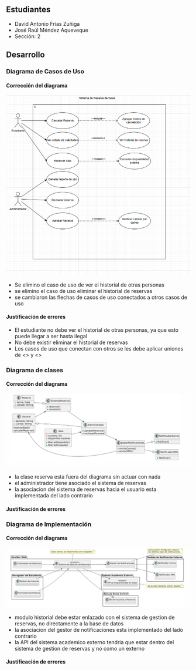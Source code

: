 ## Estudiantes
- David Antonio Frías Zuñiga
- José Raúl Méndez Aqueveque
- Sección: 2
## Desarrollo

### Diagrama de Casos de Uso

#### Corrección del diagrama
![](https://github.com/0bamium/Correcci-n-Diagramas-Patrones-de-Dise-o/blob/1183775ad32aa9d6e27868ac7f141c180433be5d/imagenes/caso%20de%20uso.png)
- Se elimino el caso de uso de ver el historial de otras personas
- se elimino el caso de uso eliminar el historial de reservas
- se cambiaron las flechas de casos de uso conectados a otros casos de uso

#### Justificación de errores

- El estudiante no debe ver el historial de otras personas, ya que esto puede llegar a ser hasta ilegal
- No debe existir eliminar el historial de reservas
- Los casos de uso que conectan con otros se les debe aplicar uniones de <<include>> y <<extend>>

### Diagrama de clases

#### Corrección del diagrama

![](https://github.com/0bamium/Correcci-n-Diagramas-Patrones-de-Dise-o/blob/de6e188b1cb53b15de100d3ad8d8b5060774622b/imagenes/diagramadeclases.jpeg)
- la clase reserva esta fuera del diagrama sin actuar con nada
- el administrador tiene asociado el sistema de reservas
- la asociacion del sistema de reservas hacia el usuario esta implementada del lado contrario

#### Justificación de errores


### Diagrama de Implementación

#### Corrección del diagrama

![](https://github.com/0bamium/Correcci-n-Diagramas-Patrones-de-Dise-o/blob/de6e188b1cb53b15de100d3ad8d8b5060774622b/imagenes/diagrama%20de%20implementacion.jpeg)
- modulo historial debe estar enlazado con el sistema de gestion de reservas, no directamente a la base de datos
- la asociacion del gestor de notificaciones esta implementado del lado contrario
- la API del sistema academico externo tendria que estar dentro del sistema de gestion de reservas y no como un externo

#### Justificación de errores

